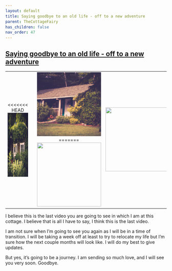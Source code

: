 ```yaml
---
layout: default
title: Saying goodbye to an old life - off to a new adventure
parent: TheCottageFairy
has_children: false
nav_order: 47
---
```


## [Saying goodbye to an old life - off to a new adventure](https://www.youtube.com/watch?v=nyA-tBpU2VA)

<div>
<table align="center">
	<tr>
		<td align="center">
<<<<<<< HEAD
			<img src="../../assets/cottage_fairy_ai_generated_photos/Saying_goodbye_to_an_old_life_-_off_to_a_new_adventure-[nyA-tBpU2VA]/generated_00.png" height="200" width="200"/>
		</td>
		<td align="center">
			<img src="../../assets/cottage_fairy_ai_generated_photos/Saying_goodbye_to_an_old_life_-_off_to_a_new_adventure-[nyA-tBpU2VA]/generated_01.png" height="200" width="200"/>
		</td>
		<td align="center">
			<img src="../../assets/cottage_fairy_ai_generated_photos/Saying_goodbye_to_an_old_life_-_off_to_a_new_adventure-[nyA-tBpU2VA]/generated_02.png" height="200" width="200"/>
=======
			<img src="../../posters/Saying_goodbye_to_an_old_life_-_off_to_a_new_adventure-[nyA-tBpU2VA]/generated_00.png" height="200" width="200"/>
		</td>
		<td align="center">
			<img src="../../posters/Saying_goodbye_to_an_old_life_-_off_to_a_new_adventure-[nyA-tBpU2VA]/generated_01.png" height="200" width="200"/>
		</td>
		<td align="center">
			<img src="../../posters/Saying_goodbye_to_an_old_life_-_off_to_a_new_adventure-[nyA-tBpU2VA]/generated_02.png" height="200" width="200"/>
>>>>>>> ffe52613361410ad9d371a0f80e81de4dd24175f
		</td>
	</tr>
</table>
</div>

I believe this is the last video you are going to see in which I am at this cottage. I believe that is all I have to say, I think this is the last video.

I am not sure when I’m going to see you again as I will be in a time of transition. I will be taking a week off at least to try to relocate my life but I’m sure how the next couple months will look like. I will do my best to give updates.

But yes, it’s going to be a journey. I am sending so much love, and I will see you very soon. Goodbye.